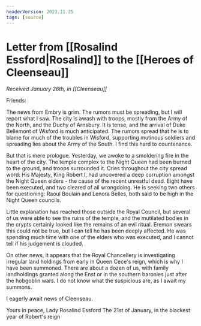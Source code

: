 ```yaml
---
headerVersion: 2023.11.25
tags: [source]
---
```

# Letter from [[Rosalind Essford|Rosalind]] to the [[Heroes of Cleenseau]]
_Received January 26th, in [[Cleenseau]]_

Friends:

The news from Embry is grim. The rumors must be spreading, but I will report what I saw. The city is awash with troops, mostly from the Army of the North, and the Duchy of Arnsbury. It is tense, and the arrival of Duke Bellemont of Wisford is much anticipated. The rumors spread that he is to blame for much of the troubles in Wisford, supporting mutinous soldiers and spreading lies about the Army of the South.  I find this hard to countenance.

But that is mere prologue. Yesterday, we awoke to a smoldering fire in the heart of the city. The temple complex to the Night Queen had been burned to the ground, and troops surrounded it. Cries throughout the city spread word: His Majesty, King Robert I, had uncovered a deep corruption amongst the Night Queen elders - the cause of the recent unrestful dead. Eight have been executed, and two cleared of all wrongdoing. He is seeking two others for questioning: Raoul Boulain and Lenora Belles, both said to be high in the Night Queen councils.

Little explanation has reached those outside the Royal Council, but several of us were able to see the ruins of the temple, and the mutilated bodies in the crypts certainly looked like the remains of an evil ritual. Eremon swears this could not be true, but I can tell he has been deeply affected. He was spending much time with one of the elders who was executed, and I cannot tell if his judgement is clouded.

On other news, it appears that the Royal Chancellery is investigating irregular land holdings from early in Queen Cece's reign, which is why I have been summoned. There are about a dozen of us, with family landholdings granted along the Enst or in the southern baronies just after the hobgoblin wars. I do not know what the suspicious are, as I await my summons.

I eagerly await news of Cleenseau. 

Yours in peace,
Lady Rosalind Essford
The 21st of January, in the blackest year of Robert's reign
